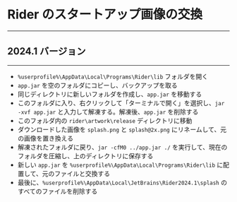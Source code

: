 ﻿# Rider のスタートアップ画像の交換

---

## 2024.1 バージョン

---

- `%userprofile%\AppData\Local\Programs\Rider\lib` フォルダを開く
- `app.jar` を空のフォルダにコピーし、バックアップを取る
- 同じディレクトリに新しいフォルダを作成し、`app.jar` を移動する
- このフォルダに入り、右クリックして「ターミナルで開く」を選択し、`jar -xvf app.jar` と入力して解凍する。解凍後、`app.jar` を削除する
- このフォルダ内の `rider\artwork\release` ディレクトリに移動
- ダウンロードした画像を `splash.png` と `splash@2x.png` にリネームして、元の画像を置き換える
- 解凍されたフォルダに戻り、`jar -cfM0 ../app.jar ./` を実行して、現在のフォルダを圧縮し、上のディレクトリに保存する
- 新しい `app.jar` を `%userprofile%\AppData\Local\Programs\Rider\lib` に配置して、元のファイルと交換する
- 最後に、`%userprofile%\AppData\Local\JetBrains\Rider2024.1\splash` のすべてのファイルを削除する

